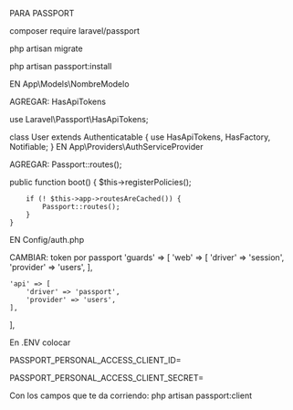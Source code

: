 PARA PASSPORT

composer require laravel/passport

php artisan migrate

php artisan passport:install

EN App\Models\NombreModelo

AGREGAR: HasApiTokens

use Laravel\Passport\HasApiTokens;

class User extends Authenticatable
{
    use HasApiTokens, HasFactory, Notifiable;
}
EN App\Providers\AuthServiceProvider

AGREGAR: Passport::routes();

public function boot()
    {
        $this->registerPolicies();

        if (! $this->app->routesAreCached()) {
            Passport::routes();
        }
    }
EN Config/auth.php  

CAMBIAR: token por passport
'guards' => [
    'web' => [
        'driver' => 'session',
        'provider' => 'users',
    ],

    'api' => [
        'driver' => 'passport',
        'provider' => 'users',
    ],
],  

En .ENV colocar 

PASSPORT_PERSONAL_ACCESS_CLIENT_ID=

PASSPORT_PERSONAL_ACCESS_CLIENT_SECRET=

Con los campos que te da corriendo: php artisan passport:client

